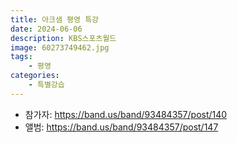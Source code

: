```yaml
---
title: 아크샘 평영 특강
date: 2024-06-06
description: KBS스포츠월드
image: 60273749462.jpg
tags:
    - 평영
categories:
    - 특별강습
---
```


- 참가자: https://band.us/band/93484357/post/140
- 앨범: https://band.us/band/93484357/post/147